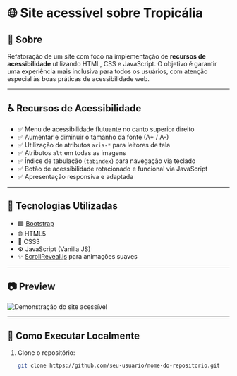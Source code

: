 # 🌐 Site acessível sobre Tropicália

## 📝 Sobre

Refatoração de um site com foco na implementação de **recursos de acessibilidade** utilizando HTML, CSS e JavaScript. O objetivo é garantir uma experiência mais inclusiva para todos os usuários, com atenção especial às boas práticas de acessibilidade web.

---

## ♿ Recursos de Acessibilidade

- ✅ Menu de acessibilidade flutuante no canto superior direito
- ✅ Aumentar e diminuir o tamanho da fonte (A+ / A-)
- ✅ Utilização de atributos `aria-*` para leitores de tela
- ✅ Atributos `alt` em todas as imagens
- ✅ Índice de tabulação (`tabindex`) para navegação via teclado
- ✅ Botão de acessibilidade rotacionado e funcional via JavaScript
- ✅ Apresentação responsiva e adaptada

---

## 🧰 Tecnologias Utilizadas

- 🟦 [Bootstrap](https://getbootstrap.com/)
- 🌐 HTML5
- 🎨 CSS3
- ⚙️ JavaScript (Vanilla JS)
- ✨ [ScrollReveal.js](https://scrollrevealjs.org/) para animações suaves

---

## 📷 Preview

![Demonstração do site acessível](caminho/para/imagem-preview.png)

---

## 🚀 Como Executar Localmente

1. Clone o repositório:

   ```bash
   git clone https://github.com/seu-usuario/nome-do-repositorio.git
